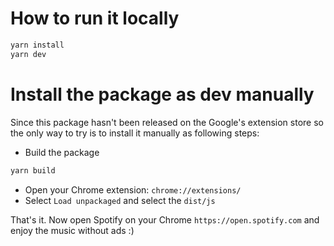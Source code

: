 # How to run it locally

```sh
yarn install
yarn dev
```

# Install the package as dev manually

Since this package hasn't been released on the Google's extension store so the only way to try is to install it manually as following steps:

- Build the package

```sh
yarn build
```

- Open your Chrome extension: `chrome://extensions/`
- Select `Load unpackaged` and select the `dist/js`

That's it. Now open Spotify on your Chrome `https://open.spotify.com` and enjoy the music without ads :)
